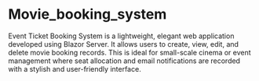 # Movie_booking_system
Event Ticket Booking System is a lightweight, elegant web application developed using Blazor Server. It allows users to create, view, edit, and delete movie booking records. This is ideal for small-scale cinema or event management where seat allocation and email notifications are recorded with a stylish and user-friendly interface.
